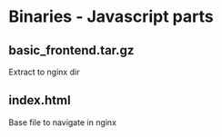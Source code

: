 # Binaries - Javascript parts

## basic_frontend.tar.gz

Extract to nginx dir

## index.html

Base file to navigate in nginx